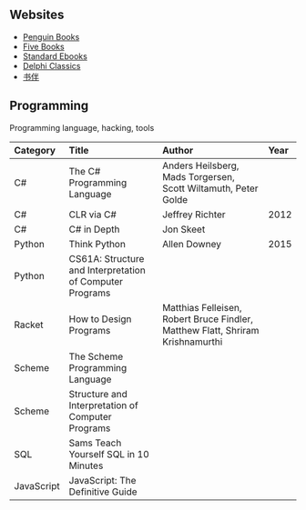 ## Websites
 - [Penguin Books](https://www.penguin.com/)
 - [Five Books](https://fivebooks.com/)
 - [Standard Ebooks](https://standardebooks.org/ebooks/)
 - [Delphi Classics](https://www.delphiclassics.com/)
 - [书伴](https://bookfere.com)

## Programming

Programming language, hacking, tools

Category|Title|Author|Year
:-|:-|:-|:-
C#|The C# Programming Language|Anders Heilsberg, Mads Torgersen, Scott Wiltamuth, Peter Golde|
C#|CLR via C#|Jeffrey Richter|2012
C#|C# in Depth|Jon Skeet|
Python|Think Python|Allen Downey|2015
Python|CS61A: Structure and Interpretation of Computer Programs|
Racket|How to Design Programs|Matthias Felleisen, Robert Bruce Findler, Matthew Flatt, Shriram Krishnamurthi|
Scheme|The Scheme Programming Language|
Scheme|Structure and Interpretation of Computer Programs|
SQL|Sams Teach Yourself SQL in 10 Minutes|
JavaScript|JavaScript: The Definitive Guide|
